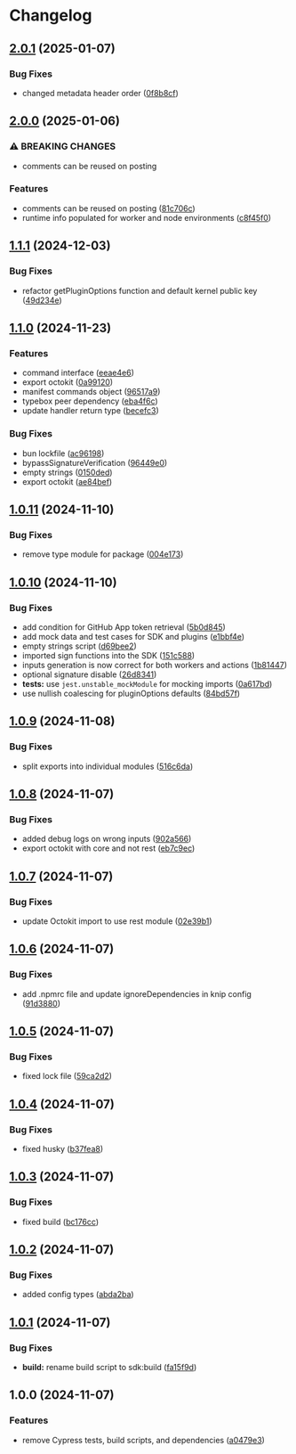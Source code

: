 # Changelog

## [2.0.1](https://github.com/ubiquity-os/plugin-sdk/compare/v2.0.0...v2.0.1) (2025-01-07)


### Bug Fixes

* changed metadata header order ([0f8b8cf](https://github.com/ubiquity-os/plugin-sdk/commit/0f8b8cfded317ce1fff35c81d78cac3285b2d845))

## [2.0.0](https://github.com/ubiquity-os/plugin-sdk/compare/v1.1.1...v2.0.0) (2025-01-06)


### ⚠ BREAKING CHANGES

* comments can be reused on posting

### Features

* comments can be reused on posting ([81c706c](https://github.com/ubiquity-os/plugin-sdk/commit/81c706c2629ff25bd5eca415596de269da07637d))
* runtime info populated for worker and node environments ([c8f45f0](https://github.com/ubiquity-os/plugin-sdk/commit/c8f45f04715e7abaca6e1c47794c647cb9b526ac))

## [1.1.1](https://github.com/ubiquity-os/plugin-sdk/compare/v1.1.0...v1.1.1) (2024-12-03)


### Bug Fixes

* refactor getPluginOptions function and default kernel public key ([49d234e](https://github.com/ubiquity-os/plugin-sdk/commit/49d234e98aa72f2f79c92a56ffbf0c14861030ee))

## [1.1.0](https://github.com/ubiquity-os/plugin-sdk/compare/v1.0.11...v1.1.0) (2024-11-23)


### Features

* command interface ([eeae4e6](https://github.com/ubiquity-os/plugin-sdk/commit/eeae4e61c81c314f1b03dfc0821823e56b80bbb5))
* export octokit ([0a99120](https://github.com/ubiquity-os/plugin-sdk/commit/0a99120fa059e2f7530cb25a5ea56969a17f4212))
* manifest commands object ([96517a9](https://github.com/ubiquity-os/plugin-sdk/commit/96517a9a32719302cf998394941390c93d5f6aa9))
* typebox peer dependency ([eba4f6c](https://github.com/ubiquity-os/plugin-sdk/commit/eba4f6c279a1e515abdb81963e34bf7f68b72ae0))
* update handler return type ([becefc3](https://github.com/ubiquity-os/plugin-sdk/commit/becefc3666cde17ed45a92f3eba4bffdc0d698ed))


### Bug Fixes

* bun lockfile ([ac96198](https://github.com/ubiquity-os/plugin-sdk/commit/ac96198f839addf50d7b07c7f6623a021dec21fa))
* bypassSignatureVerification ([96449e0](https://github.com/ubiquity-os/plugin-sdk/commit/96449e0b06fd1e027d32d198a9599ab4ca0fbf3c))
* empty strings ([0150ded](https://github.com/ubiquity-os/plugin-sdk/commit/0150ded6a6089dd0e5b5732b88f510f87e640800))
* export octokit ([ae84bef](https://github.com/ubiquity-os/plugin-sdk/commit/ae84beffc9ef943a42bee1e41d933dada002d1bc))

## [1.0.11](https://github.com/ubiquity-os/plugin-sdk/compare/v1.0.10...v1.0.11) (2024-11-10)


### Bug Fixes

* remove type module for package ([004e173](https://github.com/ubiquity-os/plugin-sdk/commit/004e1735a6c98d7bb015ac649bb2bbb57890f48f))

## [1.0.10](https://github.com/ubiquity-os/plugin-sdk/compare/v1.0.9...v1.0.10) (2024-11-10)


### Bug Fixes

* add condition for GitHub App token retrieval ([5b0d845](https://github.com/ubiquity-os/plugin-sdk/commit/5b0d845e834bb41386c8aecb4fc9ddb2156accf4))
* add mock data and test cases for SDK and plugins ([e1bbf4e](https://github.com/ubiquity-os/plugin-sdk/commit/e1bbf4ec4a5c7d883ff546b53c42ab5f4bcc55cd))
* empty strings script ([d69bee2](https://github.com/ubiquity-os/plugin-sdk/commit/d69bee2825e47555724b63205f9c996abfa528e1))
* imported sign functions into the SDK ([151c588](https://github.com/ubiquity-os/plugin-sdk/commit/151c588527330300a404f177ff083da23659262c))
* inputs generation is now correct for both workers and actions ([1b81447](https://github.com/ubiquity-os/plugin-sdk/commit/1b814477f45dbc52357d47a03d0aae339d1a1a3e))
* optional signature disable ([26d8341](https://github.com/ubiquity-os/plugin-sdk/commit/26d834175ab9f1bda15a6c0c132f0b61e181fe3b))
* **tests:** use `jest.unstable_mockModule` for mocking imports ([0a617bd](https://github.com/ubiquity-os/plugin-sdk/commit/0a617bd77d0c02f49519ac8d9cd7f417ad294e9b))
* use nullish coalescing for pluginOptions defaults ([84bd57f](https://github.com/ubiquity-os/plugin-sdk/commit/84bd57f23c14eff70d4f732368077907949f0565))

## [1.0.9](https://github.com/ubiquity-os/plugin-sdk/compare/v1.0.8...v1.0.9) (2024-11-08)


### Bug Fixes

* split exports into individual modules ([516c6da](https://github.com/ubiquity-os/plugin-sdk/commit/516c6da87588b2e527b432e326860e2c4a7205a3))

## [1.0.8](https://github.com/ubiquity-os/plugin-sdk/compare/v1.0.7...v1.0.8) (2024-11-07)


### Bug Fixes

* added debug logs on wrong inputs ([902a566](https://github.com/ubiquity-os/plugin-sdk/commit/902a5662676f40ecf810cbe6b23288444af8f8b5))
* export octokit with core and not rest ([eb7c9ec](https://github.com/ubiquity-os/plugin-sdk/commit/eb7c9ec93395d3a664fa0fbc73742590224524e5))

## [1.0.7](https://github.com/ubiquity-os/plugin-sdk/compare/v1.0.6...v1.0.7) (2024-11-07)


### Bug Fixes

* update Octokit import to use rest module ([02e39b1](https://github.com/ubiquity-os/plugin-sdk/commit/02e39b1bad762cf251076118df145d8f3f2d655d))

## [1.0.6](https://github.com/ubiquity-os/plugin-sdk/compare/v1.0.5...v1.0.6) (2024-11-07)


### Bug Fixes

* add .npmrc file and update ignoreDependencies in knip config ([91d3880](https://github.com/ubiquity-os/plugin-sdk/commit/91d3880f454d12ae0c9462c1184b4ef5d9db762f))

## [1.0.5](https://github.com/ubiquity-os/plugin-sdk/compare/v1.0.4...v1.0.5) (2024-11-07)


### Bug Fixes

* fixed lock file ([59ca2d2](https://github.com/ubiquity-os/plugin-sdk/commit/59ca2d26eae008e1927e672d6dbfcb40e4c67253))

## [1.0.4](https://github.com/ubiquity-os/plugin-sdk/compare/v1.0.3...v1.0.4) (2024-11-07)


### Bug Fixes

* fixed husky ([b37fea8](https://github.com/ubiquity-os/plugin-sdk/commit/b37fea8297db1f776d0911fa2fea6591d7958a94))

## [1.0.3](https://github.com/ubiquity-os/plugin-sdk/compare/v1.0.2...v1.0.3) (2024-11-07)


### Bug Fixes

* fixed build ([bc176cc](https://github.com/ubiquity-os/plugin-sdk/commit/bc176cca7ee1b6ca98fe756305198d3d3658cc1b))

## [1.0.2](https://github.com/ubiquity-os/plugin-sdk/compare/v1.0.1...v1.0.2) (2024-11-07)


### Bug Fixes

* added config types ([abda2ba](https://github.com/ubiquity-os/plugin-sdk/commit/abda2ba9863d425d108854d67e3635b5556f362b))

## [1.0.1](https://github.com/ubiquity-os/plugin-sdk/compare/v1.0.0...v1.0.1) (2024-11-07)


### Bug Fixes

* **build:** rename build script to sdk:build ([fa15f9d](https://github.com/ubiquity-os/plugin-sdk/commit/fa15f9dfa046217f108d351d691a9095d51ef7c2))

## 1.0.0 (2024-11-07)


### Features

* remove Cypress tests, build scripts, and dependencies ([a0479e3](https://github.com/ubiquity-os/plugin-sdk/commit/a0479e373120b22d30b28510542904b7e4907807))
